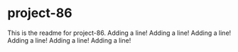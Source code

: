 # project-86

This is the readme for project-86.
Adding a line!
Adding a line!
Adding a line!
Adding a line!
Adding a line!
Adding a line!
